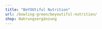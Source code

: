 ```yaml
---
title: "BeYOUtiful Nutrition"
url: /bowling-green/beyoutiful-nutrition/
shop: Nahrungsergänzung
---
```

